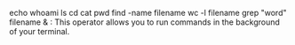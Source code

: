 echo
whoami
ls
cd
cat
pwd
find -name filename
wc -l filename
grep "word" filename
& : This operator allows you to run commands in the background of your terminal.
